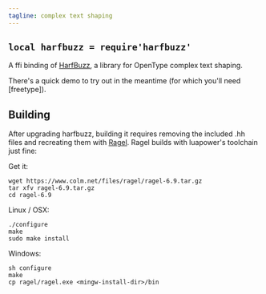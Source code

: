 ```yaml
---
tagline: complex text shaping
---
```


## `local harfbuzz = require'harfbuzz'`

A ffi binding of [HarfBuzz][harfbuzz lib], a library for OpenType complex text shaping.

There's a quick demo to try out in the meantime (for which you'll need [freetype]).

[harfbuzz lib]: http://harfbuzz.org/

## Building

After upgrading harfbuzz, building it requires removing the included .hh files
and recreating them with [Ragel](https://www.colm.net/open-source/ragel/).
Ragel builds with luapower's toolchain just fine:

Get it:

	wget https://www.colm.net/files/ragel/ragel-6.9.tar.gz
	tar xfv ragel-6.9.tar.gz
	cd ragel-6.9

Linux / OSX:

	./configure
	make
	sudo make install

Windows:

	sh configure
	make
	cp ragel/ragel.exe <mingw-install-dir>/bin
